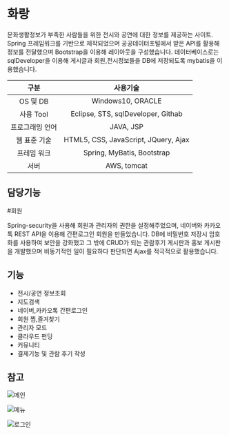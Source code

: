 # 화랑

문화생활정보가 부족한 사람들을 위한 전시와 공연에 대한 정보를 제공하는 사이트. <br>
Spring 프레임워크를 기반으로 제작되었으며 공공데이터포털에서 받은 API를 활용해 정보를 전달했으며 Bootstrap을 이용해 레이아웃을 구성했습니다. 데이터베이스로는 sqlDeveloper을 이용해 게시글과 회원,전시정보들을 DB에 저장되도록 mybatis을 이용했습니다.

|구분|사용기술|
|:------:|:------:|
|OS 및 DB|Windows10, ORACLE|
|사용 Tool|Eclipse, STS, sqlDeveloper, Githab|
|프로그래밍 언어|JAVA, JSP|
|웹 표준 기술|HTML5, CSS, JavaScript, JQuery, Ajax|
|프레임 워크|Spring, MyBatis, Bootstrap|
|서버|AWS, tomcat|

## 담당기능

#회원

Spring-security을 사용해 회원과 관리자의 권한을 설정해주었으며, 네이버와 카카오톡 REST API을 이용해 간편로그인 회원을 만들었습니다.
DB에 비밀번호 저장시 암호화를 사용하여 보안을 강화했고 그 밖에 CRUD가 되는 관람후기 게시판과 홍보 게시판을 개발했으며 비동기적인 일이 필요하다 판단되면 Ajax를 적극적으로 활용했습니다.

## 기능
- 전시/공연 정보조회
- 지도검색
- 네이버,카카오톡 간편로그인
- 회원 찜,즐겨찾기
- 관리자 모드
- 클라우드 펀딩
- 커뮤니티 
- 결제기능 및 관람 후기 작성

## 참고

![메인](https://user-images.githubusercontent.com/53885622/74632196-283f2480-51a2-11ea-8f3f-08938d411a5a.png)

![메뉴](https://user-images.githubusercontent.com/53885622/74632194-270df780-51a2-11ea-9f95-3da6e11363fa.png)

![로그인](https://user-images.githubusercontent.com/53885622/74632354-87049e00-51a2-11ea-848e-b1246ad077f4.png)
